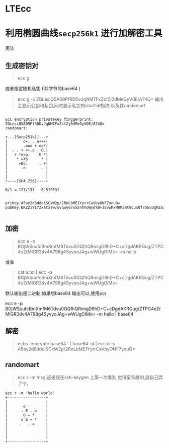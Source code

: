 # LTEcc

# 利用椭圆曲线`secp256k1` 进行加解密工具
用法

## 生成密钥对
> ecc g 


或者指定随机私钥 (32字节的base64 ) 
> ecc g -s  ZGLesiQ5A09PfRDDvJqNM7FxZcf2j0dMeGyV0E/A74Q=
输出 会显示公钥和私钥,同时显示私钥的sha256指纹,以及其randomart
```

ECC encryption privateKey finggerprint: 
ZGLesiQ5A09PfRDDvJqNM7FxZcf2j0dMeGyV0E/A74Q=
randomart:

+---[Secp251k1]---+
|       o+. . o+++|
|       .ooo + oo*|
|  . . + ++.o . O.|
|   + *o=o.    E *|
|    * =XS      * |
|     =Bo.     . +|
|      .o       . |
|                 |
|                 |
+----[SHA 256]----+

0/1 = 123/133   0.519531


priKey:A5ey2d8ddoiSCxW2p/2RnLbME1YyrrCaVbyONF7ynuQ=
pubKey:BKZ2iYIYZxAtxsw/ovquy67sS5nhVoWydYB+JEvwMxMRM26tdCux0f7oSuUgMZa/Sqh3+7ZqWTONarra2BGW9OM=


```


## 加密

>  ecc e -p BGjWSuufcBmXmfM6Tdvu0GQfhQRmigD9hD+C+cDgdAKRGug/ZTPC4eZrMlGR3dv4A798g4SyvyoJAg+wWUgOIMo= -m hello 

或者
> cat a.txt | ecc -p BGjWSuufcBmXmfM6Tdvu0GQfhQRmigD9hD+C+cDgdAKRGug/ZTPC4eZrMlGR3dv4A798g4SyvyoJAg+wWUgOIMo= 

默认输出是二进制,如果想base64 输出可以,使用pip

 ecc e -p BGjWSuufcBmXmfM6Tdvu0GQfhQRmigD9hD+C+cDgdAKRGug/ZTPC4eZrMlGR3dv4A798g4SyvyoJAg+wWUgOIMo= -m hello | base64


 ## 解密
 

 > echo 'encrypte base64 ' | base64 -d | ecc d -s A5ey2d8ddoiSCxW2p/2RnLbME1YyrrCaVbyONF7ynuQ=

 ## randomart 
 > ecc r -m msg
 这是我在ssh-keygen 上第一次看到,觉得蛮有趣的,就自己弄了个。

 ```
 ecc r -m 'hello world'
+-----------------+
|                 |
|       o         |
|      . E . o    |
|       O = *     |
|      o S = *    |
|     .   . =     |
|                 |
|                 |
|                 |
+-----------------+


 ```



